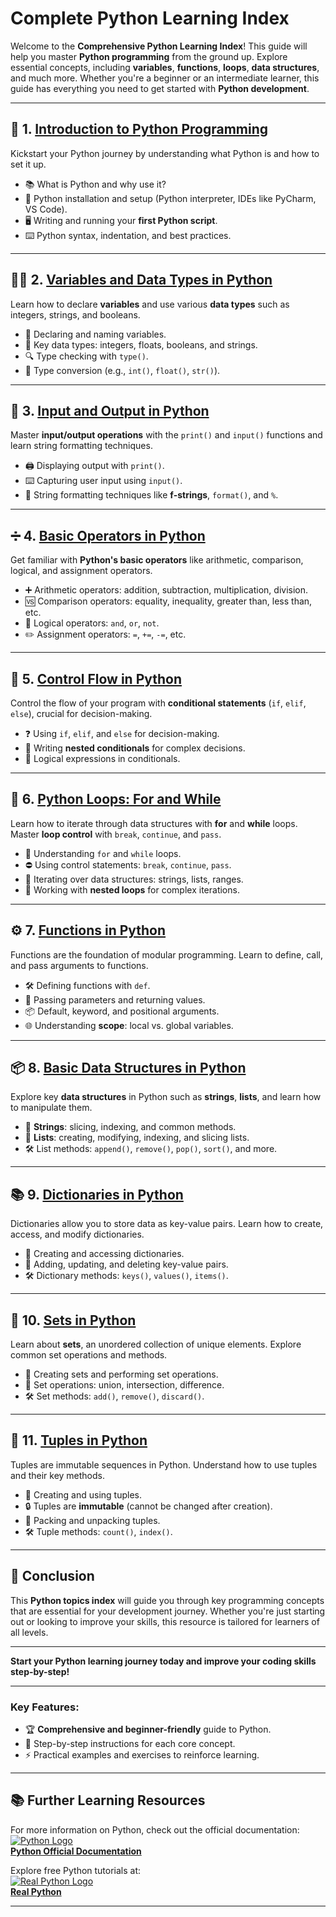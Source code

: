 # **Complete Python Learning Index**

Welcome to the **Comprehensive Python Learning Index**! This guide will help you master **Python programming** from the ground up. Explore essential concepts, including **variables**, **functions**, **loops**, **data structures**, and much more. Whether you're a beginner or an intermediate learner, this guide has everything you need to get started with **Python development**.

---

## 🐍 **1. [Introduction to Python Programming](./01-intro)**

Kickstart your Python journey by understanding what Python is and how to set it up.

- 📚 What is Python and why use it?
- 🔧 Python installation and setup (Python interpreter, IDEs like PyCharm, VS Code).
- 🖥️ Writing and running your **first Python script**.
- ⌨️ Python syntax, indentation, and best practices.

---

## 🧑‍💻 **2. [Variables and Data Types in Python](./02-variables-and-data-types.md)**

Learn how to declare **variables** and use various **data types** such as integers, strings, and booleans.

- 📝 Declaring and naming variables.
- 🔢 Key data types: integers, floats, booleans, and strings.
- 🔍 Type checking with `type()`.
- 🔄 Type conversion (e.g., `int()`, `float()`, `str()`).

---

## 🎤 **3. [Input and Output in Python](./03-input-and-output.md)**

Master **input/output operations** with the `print()` and `input()` functions and learn string formatting techniques.

- 🖨️ Displaying output with `print()`.
- ⌨️ Capturing user input using `input()`.
- 🧵 String formatting techniques like **f-strings**, `format()`, and `%`.

---

## ➗ **4. [Basic Operators in Python](./04-basic-operator.md)**

Get familiar with **Python's basic operators** like arithmetic, comparison, logical, and assignment operators.

- ➕ Arithmetic operators: addition, subtraction, multiplication, division.
- 🆚 Comparison operators: equality, inequality, greater than, less than, etc.
- 🔌 Logical operators: `and`, `or`, `not`.
- ✏️ Assignment operators: `=`, `+=`, `-=`, etc.

---

## 🔀 **5. [Control Flow in Python](./05-control-flow.md)**

Control the flow of your program with **conditional statements** (`if`, `elif`, `else`), crucial for decision-making.

- ❓ Using `if`, `elif`, and `else` for decision-making.
- 🔁 Writing **nested conditionals** for complex decisions.
- 🔏 Logical expressions in conditionals.

---

## 🔄 **6. [Python Loops: For and While](./06-loop.md)**

Learn how to iterate through data structures with **for** and **while** loops. Master **loop control** with `break`, `continue`, and `pass`.

- 🔁 Understanding `for` and `while` loops.
- ⛔ Using control statements: `break`, `continue`, `pass`.
- 🔄 Iterating over data structures: strings, lists, ranges.
- 🔁 Working with **nested loops** for complex iterations.

---

## ⚙️ **7. [Functions in Python](./07-functions.md)**

Functions are the foundation of modular programming. Learn to define, call, and pass arguments to functions.

- 🛠️ Defining functions with `def`.
- 🔑 Passing parameters and returning values.
- 📦 Default, keyword, and positional arguments.
- 🌐 Understanding **scope**: local vs. global variables.

---

## 📦 **8. [Basic Data Structures in Python](./08-basic-data-structures.md)**

Explore key **data structures** in Python such as **strings**, **lists**, and learn how to manipulate them.

- 🧵 **Strings**: slicing, indexing, and common methods.
- 🔢 **Lists**: creating, modifying, indexing, and slicing lists.
- 🛠️ List methods: `append()`, `remove()`, `pop()`, `sort()`, and more.

---

## 📚 **9. [Dictionaries in Python](./09-dictionaries.md)**

Dictionaries allow you to store data as key-value pairs. Learn how to create, access, and modify dictionaries.

- 📜 Creating and accessing dictionaries.
- 🔧 Adding, updating, and deleting key-value pairs.
- 🛠️ Dictionary methods: `keys()`, `values()`, `items()`.

---

## 🧳 **10. [Sets in Python](./10-sets.md)**

Learn about **sets**, an unordered collection of unique elements. Explore common set operations and methods.

- 🧩 Creating sets and performing set operations.
- 🔗 Set operations: union, intersection, difference.
- 🛠️ Set methods: `add()`, `remove()`, `discard()`.

---

## 🧳 **11. [Tuples in Python](./11-tuples.md)**

Tuples are immutable sequences in Python. Understand how to use tuples and their key methods.

- 🔑 Creating and using tuples.
- 🔒 Tuples are **immutable** (cannot be changed after creation).
- 🧳 Packing and unpacking tuples.
- 🛠️ Tuple methods: `count()`, `index()`.

---

## 🚀 **Conclusion**

This **Python topics index** will guide you through key programming concepts that are essential for your development journey. Whether you're just starting out or looking to improve your skills, this resource is tailored for learners of all levels.

---

**Start your Python learning journey today and improve your coding skills step-by-step!**

---

### Key Features:
- 🏆 **Comprehensive and beginner-friendly** guide to Python.
- 📘 Step-by-step instructions for each core concept.
- ⚡ Practical examples and exercises to reinforce learning.

---

## 📚 **Further Learning Resources**

For more information on Python, check out the official documentation:  
[![Python Logo](https://www.python.org/static/community_logos/python-logo.png)](https://docs.python.org/3/)  
[**Python Official Documentation**](https://docs.python.org/3/)

Explore free Python tutorials at:  
[![Real Python Logo](https://realpython.com/favicon.ico)](https://realpython.com/)  
[**Real Python**](https://realpython.com/)

---
